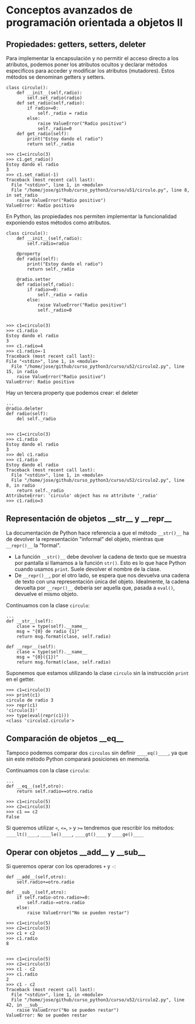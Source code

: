 # Conceptos avanzados de programación orientada a objetos II


## Propiedades: getters, setters, deleter

Para implementar la encapsulación y no permitir el acceso directo a los atributos, podemos poner los atributos ocultos y declarar métodos especificos para acceder y modificar los atributos (mutadores). Estos métodos se denominan getters y setters.

	class circulo():
		def __init__(self,radio):
			self.set_radio(radio)
		def set_radio(self,radio):
			if radio>=0:
				self._radio = radio
			else:
				raise ValueError("Radio positivo")
				self._radio=0
		def get_radio(self):
			print("Estoy dando el radio")
			return self._radio

	>>> c1=circulo(3)
	>>> c1.get_radio()
	Estoy dando el radio
	3
	>>> c1.set_radio(-1)
	Traceback (most recent call last):
	  File "<stdin>", line 1, in <module>
	  File "/home/jose/github/curso_python3/curso/u51/circulo.py", line 8, in set_radio
	    raise ValueError("Radio positivo")
	ValueError: Radio positivo

En Python, las propiedades nos permiten implementar la funcionalidad exponiendo estos métodos como atributos.

	class circulo():
		def __init__(self,radio):
			self.radio=radio
		
		@property
		def radio(self):
			print("Estoy dando el radio")
			return self._radio	

		@radio.setter
		def radio(self,radio):
			if radio>=0:
				self._radio = radio
			else:
				raise ValueError("Radio positivo")
				self._radio=0


	>>> c1=circulo(3)
	>>> c1.radio
	Estoy dando el radio
	3
	>>> c1.radio=4
	>>> c1.radio=-1
	Traceback (most recent call last):
  	File "<stdin>", line 1, in <module>
	  File "/home/jose/github/curso_python3/curso/u52/circulo2.py", line 15, in radio
	    raise ValueError("Radio positivo")
	ValueError: Radio positivo

Hay un tercera property que podemos crear: el deleter

	...
	@radio.deleter
	def radio(self):
		del self._radio


	>>> c1=circulo(3)
	>>> c1.radio
	Estoy dando el radio
	3
	>>> del c1.radio
	>>> c1.radio
	Estoy dando el radio
	Traceback (most recent call last):
	  File "<stdin>", line 1, in <module>
	  File "/home/jose/github/curso_python3/curso/u52/circulo2.py", line 8, in radio
	    return self._radio
	AttributeError: 'circulo' object has no attribute '_radio'
	>>> c1.radio=3

## Representación de objetos \_\_str\_\_ y \_\_repr\_\_

La documentación de Python hace referencia a que el método `__str()__` ha de devolver la representación "informal" del objeto, mientras que `__repr()__` la "formal".

* La función `__str()__` debe devolver la cadena de texto que se muestra por pantalla si llamamos a la función `str()`. Esto es lo que hace Python cuando usamos `print`. Suele devolver el nombre de la clase.
* De `__repr()__`, por el otro lado, se espera que nos devuelva una cadena de texto con una representación única del objeto. Idealmente, la cadena devuelta por `__repr()__` debería ser aquella que, pasada a `eval()`, devuelve el mismo objeto.

Continuamos con la clase `circulo`:

	...
	def __str__(self):
		clase = type(self).__name__
		msg = "{0} de radio {1}"
		return msg.format(clase, self.radio)

	def __repr__(self):
		clase = type(self).__name__
		msg = "{0}({1})"
		return msg.format(clase, self.radio)


Suponemos que estamos utilizando la clase `circulo` sin la instrucción `print` en el getter. 

	>>> c1=circulo(3)
	>>> print(c1)
	circulo de radio 3
	>>> repr(c1)
	'circulo(3)'
	>>> type(eval(repr(c1)))
	<class 'circulo2.circulo'>

## Comparación de objetos \_\_eq\_\_

Tampoco podemos comparar dos `circulos` sin definir `____eq()____`, ya que sin este método Python comparará posiciones en memoria.

Continuamos con la clase `circulo`:
	
	...
	def __eq__(self,otro):
		return self.radio==otro.radio

	>>> c1=circulo(5)
	>>> c2=circulo(3)
	>>> c1 == c2
	False

Si queremos utilizar `<`, `<=`, `>` y `>=` tendremos que rescribir los métodos: `____lt()____`, `____le()____`, `____gt()____` y `____ge()____`

## Operar con objetos \_\_add\_\_ y \_\_sub\_\_

Si queremos operar con los operadores `+` y `-`:

	def __add__(self,otro):
		self.radio+=otro.radio

	def __sub__(self,otro):
		if self.radio-otro.radio>=0:
			self.radio-=otro.radio
		else:
			raise ValueError("No se pueden restar")

	>>> c1=circulo(5)
	>>> c2=circulo(3)
	>>> c1 + c2
	>>> c1.radio
	8	
	

	>>> c1=circulo(5)
	>>> c2=circulo(3)
	>>> c1 - c2
	>>> c1.radio
	2
	>>> c1 - c2
	Traceback (most recent call last):
	  File "<stdin>", line 1, in <module>
	  File "/home/jose/github/curso_python3/curso/u52/circulo2.py", line 42, in __sub__
	    raise ValueError("No se pueden restar")
	ValueError: No se pueden restar

